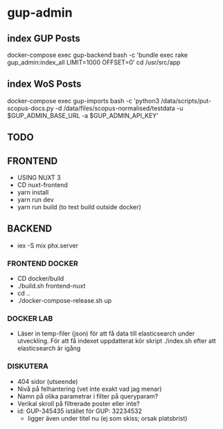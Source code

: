# gup-admin 

## index GUP Posts
docker-compose exec gup-backend bash -c 'bundle exec rake gup_admin:index_all LIMIT=1000 OFFSET=0'
cd /usr/src/app

## index WoS Posts
docker-compose exec gup-imports bash -c 'python3 /data/scripts/put-scopus-docs.py -d /data/files/scopus-normalised/testdata -u $GUP_ADMIN_BASE_URL -a $GUP_ADMIN_API_KEY'

## TODO


## FRONTEND 
* USING NUXT 3
* CD nuxt-frontend
* yarn install
* yarn run dev
* yarn run build (to test build outside docker)

## BACKEND
* iex -S mix phx.server 

### FRONTEND DOCKER 
* CD docker/build
* ./build.sh frontend-nuxt
* cd ..  
* ./docker-compose-release.sh up


### DOCKER LAB
* Läser in temp-filer (json) för att få data till elasticsearch under utveckling. För att få indexet uppdatterat kör skript ./index.sh efter att elasticsearch är igång



### DISKUTERA
* 404 sidor (utseende)
* Nivå på felhantering (vet inte exakt vad jag menar)
* Namn på olika parametrar i filter på queryparam? 
* Verikal skroll på filtrerade poster eller inte?
* id: GUP-345435 istället för GUP: 32234532
    * ligger även under titel nu (ej som skiss; orsak platsbrist) 
